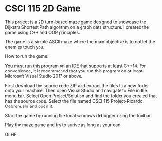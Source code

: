 # CSCI 115 2D Game

This project is a 2D turn-based maze game designed to showcase the Dijkstra Shortest Path algorithm on a graph data structure.
I created the game using C++ and OOP principles.

The game is a simple ASCII maze where the main objective is to not let the enemies touch you.

How to run the game:

You must run this program on an IDE that supports at least C++14. For convenience, it is recommened that you run this program on at least Microsoft Visual Studio 2017 or above.

First download the source code ZIP and extract the files to a new folder onto your machine. Then open Visual Studio and navigate to File in the menu bar. Select Open Project/Solution and find the folder you created that has the source code. Select the file named CSCI 115 Project-Ricardo Cabrera.sln and open it.

Start the game by running the local windows debugger using the toolbar.

Play the maze game and try to surive as long as your can.

GLHF

